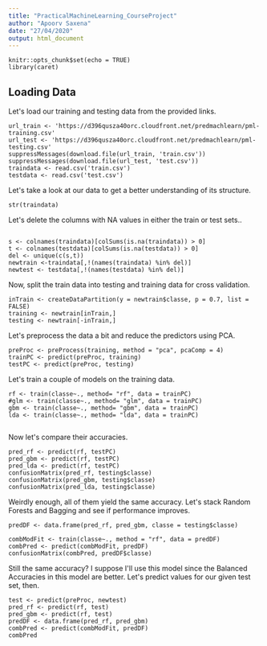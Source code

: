 ```yaml
---
title: "PracticalMachineLearning_CourseProject"
author: "Apoorv Saxena"
date: "27/04/2020"
output: html_document
---
```


```{r setup, include=FALSE}
knitr::opts_chunk$set(echo = TRUE)
library(caret)
```

## Loading Data

Let's load our training and testing data from the provided links. 
```{r}
url_train <- 'https://d396qusza40orc.cloudfront.net/predmachlearn/pml-training.csv'
url_test <- 'https://d396qusza40orc.cloudfront.net/predmachlearn/pml-testing.csv'
suppressMessages(download.file(url_train, 'train.csv'))
suppressMessages(download.file(url_test, 'test.csv'))
traindata <- read.csv('train.csv')
testdata <- read.csv('test.csv')

```

Let's take a look at our data to get a better understanding of its structure.
```{r}
str(traindata)

```
Let's delete the columns with NA values in either the train or test sets..
```{r}

s <- colnames(traindata)[colSums(is.na(traindata)) > 0]
t <- colnames(testdata)[colSums(is.na(testdata)) > 0]
del <- unique(c(s,t))
newtrain <-traindata[,!(names(traindata) %in% del)]
newtest <- testdata[,!(names(testdata) %in% del)]

```

Now, split the train data into testing and training data for cross validation.
```{r}
inTrain <- createDataPartition(y = newtrain$classe, p = 0.7, list = FALSE)
training <- newtrain[inTrain,]
testing <- newtrain[-inTrain,]
```

Let's preprocess the data a bit and reduce the predictors using PCA.
```{r}
preProc <- preProcess(training, method = "pca", pcaComp = 4)
trainPC <- predict(preProc, training)
testPC <- predict(preProc, testing)
```


Let's train a couple of models on the training data.
```{r message=FALSE, warning=FALSE, paged.print=FALSE}
rf <- train(classe~., method= "rf", data = trainPC)
#glm <- train(classe~., method= "glm", data = trainPC)
gbm <- train(classe~., method= "gbm", data = trainPC)
lda <- train(classe~., method= "lda", data = trainPC)


```
Now let's compare their accuracies.
```{r}
pred_rf <- predict(rf, testPC)
pred_gbm <- predict(rf, testPC)
pred_lda <- predict(rf, testPC)
confusionMatrix(pred_rf, testing$classe)
confusionMatrix(pred_gbm, testing$classe)
confusionMatrix(pred_lda, testing$classe)
```


Weirdly enough, all of them yield the same accuracy. Let's stack Random Forests and Bagging and see if performance improves.
```{r}
predDF <- data.frame(pred_rf, pred_gbm, classe = testing$classe)

combModFit <- train(classe~., method = "rf", data = predDF)
combPred <- predict(combModFit, predDF)
confusionMatrix(combPred, predDF$classe)
```

Still the same accuracy? I suppose I'll use this model since the Balanced Accuracies in this model are better. Let's predict values for our given test set, then.
```{r}
test <- predict(preProc, newtest)
pred_rf <- predict(rf, test)
pred_gbm <- predict(rf, test)
predDF <- data.frame(pred_rf, pred_gbm)
combPred <- predict(combModFit, predDF)
combPred

```





